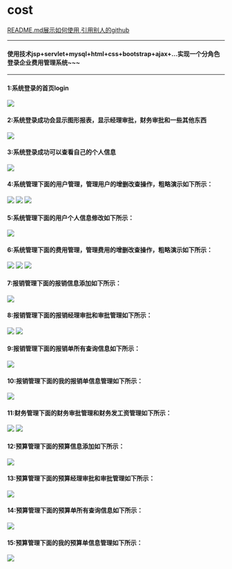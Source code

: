 # cost
[README.md展示如何使用,引用别人的github](https://github.com/guodongxiaren/README)
***
#### 使用技术jsp+servlet+mysql+html+css+bootstrap+ajax+...实现一个分角色登录企业费用管理系统~~~
***
#### 1:系统登录的首页login
![](https://github.com/MRbie/cost/raw/master/cost_pitcure/system/main/login.png)
#### 2:系统登录成功会显示图形报表，显示经理审批，财务审批和一些其他东西
![](https://github.com/MRbie/cost/blob/master/cost_pitcure/system/main/main.png)
#### 3:系统登录成功可以查看自己的个人信息
![](https://github.com/MRbie/cost/blob/master/cost_pitcure/system/main/person.png)
#### 4:系统管理下面的用户管理，管理用户的增删改查操作，粗略演示如下所示：
![](https://github.com/MRbie/cost/blob/master/cost_pitcure/system/user/user_select.png)
![](https://github.com/MRbie/cost/blob/master/cost_pitcure/system/user/user_insert.png)
![](https://github.com/MRbie/cost/blob/master/cost_pitcure/system/user/user_update.png)
#### 5:系统管理下面的用户个人信息修改如下所示：
![](https://github.com/MRbie/cost/blob/master/cost_pitcure/system/person/person.png)
#### 6:系统管理下面的费用管理，管理费用的增删改查操作，粗略演示如下所示：
![](https://github.com/MRbie/cost/blob/master/cost_pitcure/system/cost/cost_insert.png)
![](https://github.com/MRbie/cost/blob/master/cost_pitcure/system/cost/cost_select.png)
![](https://github.com/MRbie/cost/blob/master/cost_pitcure/system/cost/cost_update.png)
#### 7:报销管理下面的报销信息添加如下所示：
![](https://github.com/MRbie/cost/blob/master/cost_pitcure/reim/reim/reim.png)
#### 8:报销管理下面的报销经理审批和审批管理如下所示：
![](https://github.com/MRbie/cost/blob/master/cost_pitcure/reim/reim_manage/reim_manage.png)
![](https://github.com/MRbie/cost/blob/master/cost_pitcure/reim/reim_manage/manage_reim.png)
#### 9:报销管理下面的报销单所有查询信息如下所示：
![](https://github.com/MRbie/cost/blob/master/cost_pitcure/reim/reim_select/reim_select.png)
#### 10:报销管理下面的我的报销单信息管理如下所示：
![](https://github.com/MRbie/cost/blob/master/cost_pitcure/reim/reim_my/reim_my.png)
#### 11:财务管理下面的财务审批管理和财务发工资管理如下所示：
![](https://github.com/MRbie/cost/tree/master/cost_pitcure/finance/finance_review)
![](https://github.com/MRbie/cost/blob/master/cost_pitcure/finance/finance_salary/finance_salary.png)
#### 12:预算管理下面的预算信息添加如下所示：
![](https://github.com/MRbie/cost/blob/master/cost_pitcure/budget/budget/budget.png)
#### 13:预算管理下面的预算经理审批和审批管理如下所示：
![](https://github.com/MRbie/cost/blob/master/cost_pitcure/budget/budget_manage/budget_manage.png)
#### 14:预算管理下面的预算单所有查询信息如下所示：
![](https://github.com/MRbie/cost/blob/master/cost_pitcure/budget/budget_select/budget_select.png)
#### 15:预算管理下面的我的预算单信息管理如下所示：
![](https://github.com/MRbie/cost/blob/master/cost_pitcure/budget/budget_my/budget_my.png)

